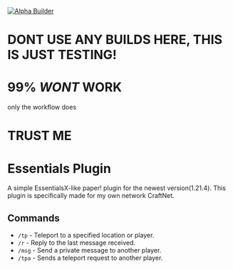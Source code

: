 [![Alpha Builder](https://github.com/Craftefix/essentials/actions/workflows/build.yml/badge.svg?branch=alpha-releases)](https://github.com/Craftefix/essentials/actions/workflows/build.yml)

# DONT USE ANY BUILDS HERE, THIS IS JUST TESTING!
# 99% *WONT* WORK
only the workflow does
# TRUST ME
# Essentials Plugin

A simple EssentialsX-like paper! plugin for the newest version(1.21.4). This plugin is specifically made for my own network CraftNet.

## Commands

- `/tp` - Teleport to a specified location or player.
- `/r` - Reply to the last message received.
- `/msg` - Send a private message to another player.
- `/tpa` - Sends a teleport request to another player.
